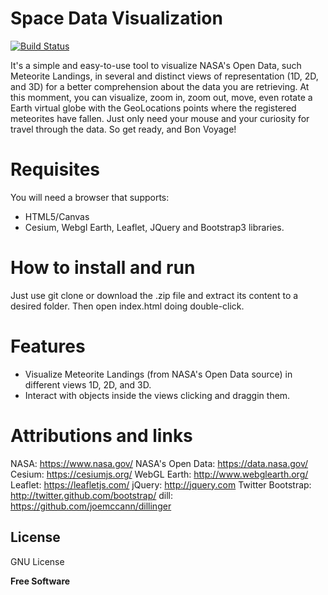# Space Data Visualization

[![Build Status](https://travis-ci.org/joemccann/dillinger.svg?branch=master)](https://travis-ci.org/joemccann/dillinger)

 It's a simple and easy-to-use tool to visualize NASA's Open Data, such Meteorite Landings, in several and distinct views of representation (1D, 2D, and 3D) for a better comprehension about the data you are retrieving. At this momment, you can visualize, zoom in, zoom out, move, even rotate a Earth virtual globe with the GeoLocations points where the registered meteorites have fallen. Just only need your mouse and your curiosity for travel through the data. So get ready, and Bon Voyage!

# Requisites
 You will need a browser that supports:
 - HTML5/Canvas
 - Cesium, Webgl Earth, Leaflet, JQuery and Bootstrap3 libraries.

# How to install and run
 Just use git clone or download the .zip file and extract its content to a desired folder. Then open index.html doing double-click.

# Features

  - Visualize Meteorite Landings (from NASA's Open Data source) in different views 1D, 2D, and 3D.
  - Interact with objects inside the views clicking and draggin them.

# Attributions and links

NASA: https://www.nasa.gov/
NASA's Open Data: https://data.nasa.gov/
Cesium: https://cesiumjs.org/
WebGL Earth: http://www.webglearth.org/
Leaflet: https://leafletjs.com/
jQuery: http://jquery.com
Twitter Bootstrap: <http://twitter.github.com/bootstrap/>
dill: <https://github.com/joemccann/dillinger>

License
----

GNU License

**Free Software**